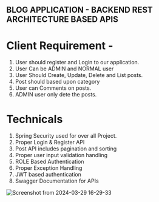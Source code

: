## BLOG APPLICATION - BACKEND REST ARCHITECTURE BASED APIS
# Client Requirement -
1. User should register and Login to our application.
2. User Can be ADMIN and NORMAL user
3. User Should Create, Update, Delete and List posts.
4. Post should based upon category
5. User can Comments on posts.
6. ADMIN user only dete the posts.

# Technicals 
1. Spring Security used for over all Project.
2. Proper Login & Register API
3. Post API includes pagination and sorting
4. Proper user input validation handling
5. ROLE Based Authentication
6. Proper Exception Handling
7. JWT based authentication
8. Swagger Documentation for APIs

![Screenshot from 2024-03-29 16-29-33](https://github.com/VarunPrajapati373/Backend-Blog-APP-api/assets/65784683/00f7973f-5b12-4991-9123-d5de06f4530a)
